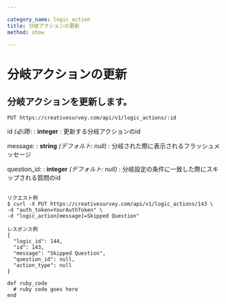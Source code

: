 ```yaml
---

category_name: logic_action
title: 分岐アクションの更新
method: show

---
```


# 分岐アクションの更新

## 分岐アクションを更新します。

`PUT https://creativesurvey.com/api/v1/logic_actions/:id`

id _(必須)_:
: __integer__
: 更新する分岐アクションのid

message:
: __string__ _(デフォルト: null)_
: 分岐された際に表示されるフラッシュメッセージ

question_id:
: __integer__ _(デフォルト: null)_
: 分岐設定の条件に一致した際にスキップされる質問のid

~~~

リクエスト例
$ curl -X PUT https://creativesurvey.com/api/v1/logic_actions/143 \
-d "auth_token=YourAuthToken" \
-d "logic_action[message]=Skipped Question"

レスポンス例
{
  "logic_id": 144,
  "id": 143,
  "message": "Skipped Question",
  "question_id": null,
  "action_type": null
}

~~~

~~~
def ruby_code
  # ruby code goes here
end
~~~

